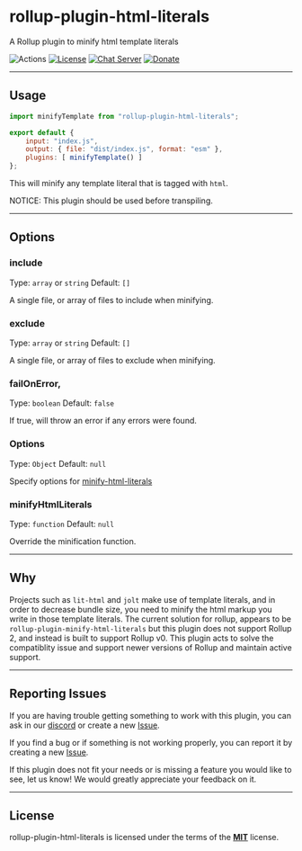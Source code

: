 # rollup-plugin-html-literals
A Rollup plugin to minify html template literals

![Actions](https://github.com/jleeson/rollup-plugin-html-literals/workflows/build/badge.svg)
[![License](https://img.shields.io/badge/license-MIT-green.svg)](https://github.com/jleeson/rollup-plugin-html-literals/blob/master/LICENSE)
[![Chat Server](https://img.shields.io/badge/chat-on%20discord-7289da.svg)](https://discord.gg/AA7qukU)
[![Donate](https://img.shields.io/badge/patreon-donate-green.svg)](https://www.patreon.com/outwalkstudios)

---

## Usage

```js
import minifyTemplate from "rollup-plugin-html-literals";

export default {
    input: "index.js",
    output: { file: "dist/index.js", format: "esm" },
    plugins: [ minifyTemplate() ]
};
```

This will minify any template literal that is tagged with `html`.

NOTICE: This plugin should be used before transpiling.

---

## Options

### include

Type: `array` or `string`
Default: `[]`

A single file, or array of files to include when minifying.

### exclude

Type: `array` or `string`
Default: `[]`

A single file, or array of files to exclude when minifying.

### failOnError,

Type: `boolean`
Default: `false`

If true, will throw an error if any errors were found.

### Options

Type: `Object`
Default: `null`

Specify options for [minify-html-literals](https://www.npmjs.com/package/minify-html-literals)

### minifyHtmlLiterals

Type: `function`
Default: `null`

Override the minification function.

---

## Why

Projects such as `lit-html` and `jolt` make use of template literals, and in order to decrease bundle size,
you need to minify the html markup you write in those template literals. The current solution for rollup, appears to be
`rollup-plugin-minify-html-literals` but this plugin does not support Rollup 2, and instead is built to support Rollup v0.
This plugin acts to solve the compatiblity issue and support newer versions of Rollup and maintain active support.

---

## Reporting Issues

If you are having trouble getting something to work with this plugin, you can ask in our [discord](https://discord.gg/AA7qukU) or create a new [Issue](https://github.com/jleeson/rollup-plugin-html-literals/issues).

If you find a bug or if something is not working properly, you can report it by creating a new [Issue](https://github.com/jleeson/rollup-plugin-html-literals/issues).

If this plugin does not fit your needs or is missing a feature you would like to see, let us know! We would greatly appreciate your feedback on it.

---

## License

rollup-plugin-html-literals is licensed under the terms of the [**MIT**](https://github.com/jleeson/rollup-plugin-html-literals/blob/master/LICENSE) license.

